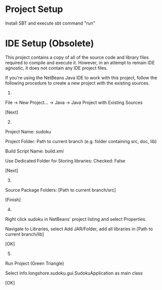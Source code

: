 Project Setup
=============

Install SBT and execute sbt command "run"

IDE Setup (Obsolete)
====================

This project contains a copy of all of the source code and library files
required to compile and execute it. However, in an attempt to remain IDE
agnostic, it does not contain any IDE project files.

If you're using the NetBeans Java IDE to work with this project, follow
the following procedure to create a new project with the existing sources.

1.
  File -> New Project... -> Java -> Java Project with Existing Sources

  [Next]

2.
  Project Name: sudoku

  Project Folder: Path to current branch (e.g. folder containing src, doc, lib)

  Build Script Name: build.xml

  Use Dedicated Folder for Storing libraries:
    Checked: False

  [Next]

3.
  Source Package Folders: [Path to current branch/src]

  [Finish]

4.
  Right click sudoku in NetBeans' project listing and select Properties.

  Navigate to Libraries, select Add JAR/Folder, add all libraries in
    [Path to current branch/lib]

  [OK]

5.
  Run Project (Green Triangle)

  Select info.longshore.sudoku.gui.SudokuApplication as main class

  [OK]
